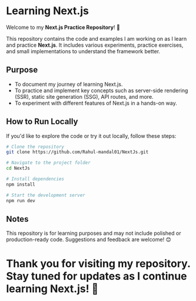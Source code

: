 # Learning Next.js

Welcome to my **Next.js Practice Repository**! 🎉  

This repository contains the code and examples I am working on as I learn and practice **Next.js**. It includes various experiments, practice exercises, and small implementations to understand the framework better.  

## Purpose
- To document my journey of learning Next.js.
- To practice and implement key concepts such as server-side rendering (SSR), static site generation (SSG), API routes, and more.
- To experiment with different features of Next.js in a hands-on way.

## How to Run Locally  
If you'd like to explore the code or try it out locally, follow these steps:  

```bash
# Clone the repository
git clone https://github.com/Rahul-mandal01/NextJs.git

# Navigate to the project folder
cd NextJs

# Install dependencies
npm install

# Start the development server
npm run dev
```

## Notes
This repository is for learning purposes and may not include polished or production-ready code.
Suggestions and feedback are welcome! 😊

# Thank you for visiting my repository. Stay tuned for updates as I continue learning Next.js! 🚀
